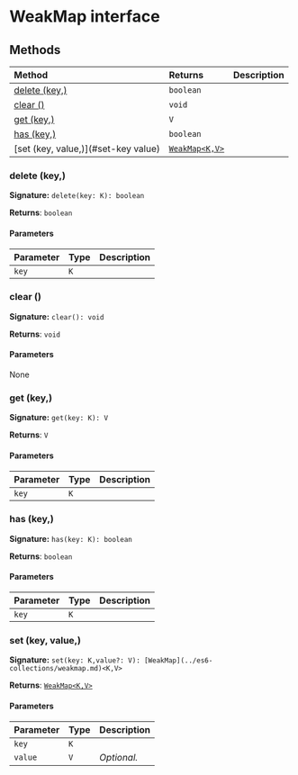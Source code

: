 # WeakMap interface













## Methods

| Method	   |  Returns	| Description|
|:-------------|:-------|:-----------|
|[delete (key,)](#delete-key)      | `boolean` |  |
|[clear ()](#clear-)      | `void` |  |
|[get (key,)](#get-key)      | `V` |  |
|[has (key,)](#has-key)      | `boolean` |  |
|[set (key, value,)](#set-key value)      | [`WeakMap<K,V>`](../es6-collections/weakmap.md) |  |




### delete (key,)



**Signature:** ``delete(key: K): boolean``

**Returns**: `boolean`



#### Parameters


| Parameter	   | Type    | Description |
|:-------------|:---------------|:------------|
| `key`    | `K` |  |


### clear ()



**Signature:** ``clear(): void``

**Returns**: `void`



#### Parameters
None


### get (key,)



**Signature:** ``get(key: K): V``

**Returns**: `V`



#### Parameters


| Parameter	   | Type    | Description |
|:-------------|:---------------|:------------|
| `key`    | `K` |  |


### has (key,)



**Signature:** ``has(key: K): boolean``

**Returns**: `boolean`



#### Parameters


| Parameter	   | Type    | Description |
|:-------------|:---------------|:------------|
| `key`    | `K` |  |


### set (key, value,)



**Signature:** ``set(key: K,value?: V): [WeakMap](../es6-collections/weakmap.md)<K,V>``

**Returns**: [`WeakMap<K,V>`](../es6-collections/weakmap.md)



#### Parameters


| Parameter	   | Type    | Description |
|:-------------|:---------------|:------------|
| `key`    | `K` |  |
| `value`    | `V` | _Optional._ |

